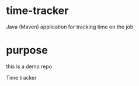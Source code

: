 # time-tracker
Java (Maven) application for tracking time on the job

# purpose

this is a demo repo

Time tracker

